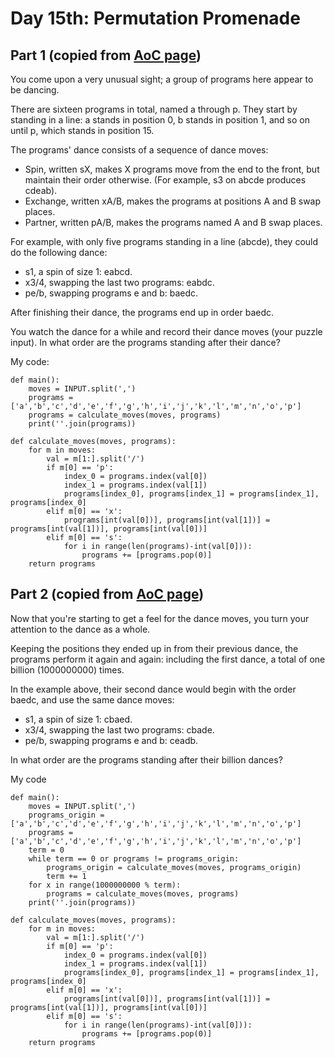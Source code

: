 # Day 15th: Permutation Promenade

Part 1 (copied from [AoC page](http://adventofcode.com/2017/day/16))
------
You come upon a very unusual sight; a group of programs here appear to be dancing.

There are sixteen programs in total, named a through p. They start by standing in a line: a stands in position 0, b stands in position 1, and so on until p, which stands in position 15.

The programs' dance consists of a sequence of dance moves:

- Spin, written sX, makes X programs move from the end to the front, but maintain their order otherwise. (For example, s3 on abcde produces cdeab).
- Exchange, written xA/B, makes the programs at positions A and B swap places.
- Partner, written pA/B, makes the programs named A and B swap places.

For example, with only five programs standing in a line (abcde), they could do the following dance:

- s1, a spin of size 1: eabcd.
- x3/4, swapping the last two programs: eabdc.
- pe/b, swapping programs e and b: baedc.

After finishing their dance, the programs end up in order baedc.

You watch the dance for a while and record their dance moves (your puzzle input). In what order are the programs standing after their dance?

My code:

    def main():
        moves = INPUT.split(',')  
        programs = ['a','b','c','d','e','f','g','h','i','j','k','l','m','n','o','p']
        programs = calculate_moves(moves, programs)
        print(''.join(programs))

    def calculate_moves(moves, programs):
        for m in moves:
            val = m[1:].split('/')
            if m[0] == 'p':
                index_0 = programs.index(val[0])
                index_1 = programs.index(val[1])
                programs[index_0], programs[index_1] = programs[index_1], programs[index_0]
            elif m[0] == 'x':
                programs[int(val[0])], programs[int(val[1])] = programs[int(val[1])], programs[int(val[0])]
            elif m[0] == 's':
                for i in range(len(programs)-int(val[0])):
                    programs += [programs.pop(0)]
        return programs

Part 2 (copied from [AoC page](http://adventofcode.com/2017/day/16))
------
Now that you're starting to get a feel for the dance moves, you turn your attention to the dance as a whole.

Keeping the positions they ended up in from their previous dance, the programs perform it again and again: including the first dance, a total of one billion (1000000000) times.

In the example above, their second dance would begin with the order baedc, and use the same dance moves:

- s1, a spin of size 1: cbaed.
- x3/4, swapping the last two programs: cbade.
- pe/b, swapping programs e and b: ceadb.

In what order are the programs standing after their billion dances?

My code

    def main():
        moves = INPUT.split(',')
        programs_origin = ['a','b','c','d','e','f','g','h','i','j','k','l','m','n','o','p']   
        programs = ['a','b','c','d','e','f','g','h','i','j','k','l','m','n','o','p']
        term = 0
        while term == 0 or programs != programs_origin:
            programs_origin = calculate_moves(moves, programs_origin)
            term += 1
        for x in range(1000000000 % term):
            programs = calculate_moves(moves, programs)
        print(''.join(programs))

    def calculate_moves(moves, programs):
        for m in moves:
            val = m[1:].split('/')
            if m[0] == 'p':
                index_0 = programs.index(val[0])
                index_1 = programs.index(val[1])
                programs[index_0], programs[index_1] = programs[index_1], programs[index_0]
            elif m[0] == 'x':
                programs[int(val[0])], programs[int(val[1])] = programs[int(val[1])], programs[int(val[0])]
            elif m[0] == 's':
                for i in range(len(programs)-int(val[0])):
                    programs += [programs.pop(0)]
        return programs
 
